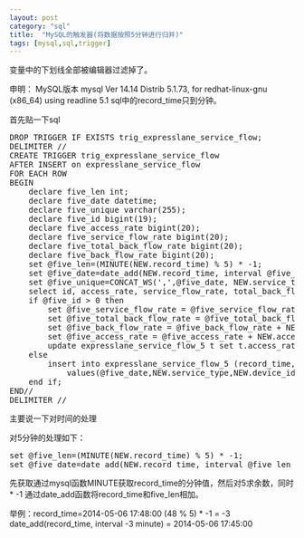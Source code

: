 ```yaml
---
layout: post
category: "sql"
title:  "MySQL的触发器(将数据按照5分钟进行归并)"
tags: [mysql,sql,trigger]
---
```


变量中的下划线全部被编辑器过滤掉了。

申明：
MySQL版本 mysql  Ver 14.14 Distrib 5.1.73, for redhat-linux-gnu (x86_64) using readline 5.1
sql中的record_time只到分钟。

首先贴一下sql
<pre class="prettyPrint">
DROP TRIGGER IF EXISTS trig_expresslane_service_flow;
DELIMITER //
CREATE TRIGGER trig_expresslane_service_flow
AFTER INSERT on expresslane_service_flow
FOR EACH ROW
BEGIN
	declare five_len int;
	declare five_date datetime;
	declare five_unique varchar(255);
	declare five_id bigint(19);
	declare five_access_rate bigint(20);
	declare five_service_flow_rate bigint(20);
	declare five_total_back_flow_rate bigint(20);
	declare five_back_flow_rate bigint(20);
	set @five_len=(MINUTE(NEW.record_time) % 5) * -1;
	set @five_date=date_add(NEW.record_time, interval @five_len minute);
	set @five_unique=CONCAT_WS(',',@five_date, NEW.service_type, NEW.device_idn, NEW.app_id, NEW.domain);
	select id, access_rate, service_flow_rate, total_back_flow_rate, back_flow_rate into @five_id, @five_access_rate, @five_service_flow_rate, @five_total_back_flow_rate, @five_back_flow_rate from expresslane_service_flow_5 where unique_field = @five_unique;
	if @five_id > 0 then
		set @five_service_flow_rate = @five_service_flow_rate + NEW.service_flow_rate;
		set @five_total_back_flow_rate = @five_total_back_flow_rate + NEW.total_back_flow_rate;
		set @five_back_flow_rate = @five_back_flow_rate + NEW.back_flow_rate;
		set @five_access_rate = @five_access_rate + NEW.access_rate;
		update expresslane_service_flow_5 t set t.access_rate=@five_access_rate, t.service_flow_rate=@five_service_flow_rate, t.total_back_flow_rate=@five_total_back_flow_rate, t.back_flow_rate=@five_back_flow_rate where t.id = @five_id;
	else
		insert into expresslane_service_flow_5 (record_time,service_type,device_idn,domain,app_id,access_rate,service_flow_rate,total_back_flow_rate,back_flow_rate,unique_field)
			values(@five_date,NEW.service_type,NEW.device_idn,NEW.domain,NEW.app_id,NEW.access_rate,NEW.service_flow_rate,NEW.total_back_flow_rate,NEW.back_flow_rate,@five_unique);
	end if;
END//
DELIMITER //
</pre>

主要说一下对时间的处理

对5分钟的处理如下：
<pre class="prettyPrint">
set @five_len=(MINUTE(NEW.record_time) % 5) * -1;
set @five_date=date_add(NEW.record_time, interval @five_len minute);
</pre>
先获取通过mysql函数MINUTE获取record_time的分钟值，然后对5求余数，同时 * -1
通过date_add函数将record_time和five_len相加。

举例：record_time=2014-05-06 17:48:00 
(48 % 5) * -1 = -3
date_add(record_time, interval -3 minute) = 2014-05-06 17:45:00 

